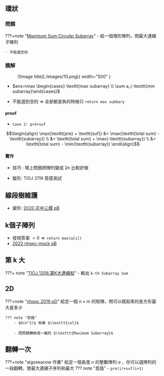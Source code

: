 ## 環狀
### 問題
???+note "[Maximum Sum Circular Subarray](https://leetcode.com/problems/maximum-sum-circular-subarray/)"
	- 給一個環形陣列，問最大連續子陣列

	- 不能選空的

### 題解

<figure markdown>
  ![Image title](./images/10.png){ width="500" }
</figure>

- $ans=\max \begin{cases} \texttt{max subarray} \\ \sum a_i-\texttt{min subarray}\end{cases}$

- 不能選到空的 $\Rightarrow$ 全部都是負的時候只 $\texttt{return max subbary}$ 

#### proof
- $\texttt{Case 2: pre+suf}$

$$\begin{align} \max(\texttt{pre} + \texttt{suf}) &= \max(\texttt{total sum} - \texttt{subarray})
\\ &= \texttt{total sum} + \max(-\texttt{subarray})
 \\ &= \texttt{total sum} - \min(\texttt{subarray}) \end{align}$$

#### 實作
- 技巧 : 環上問題把陣列變成 2n 比較好做

- 變形: TIOJ 2119 質感測試

## 線段樹維護
- 變形: [2020 花中三模 pB](https://codeforces.com/group/GG44hyrVLY/contest/301661/problem/B)

## k個子陣列

- 發現答案 $=0 \Rightarrow \texttt{return max(a[i])}$ 
- [2022 nhspc-mock pB](https://www.csie.ntu.edu.tw/~b11902109/PreNHSPC2022/IqwxCSqc_Pre_NHSPC_zh_TW.pdf)

## 第 k 大
???+ note "[TIOJ 1208.第K大連續和](https://tioj.ck.tp.edu.tw/problems/1208)"
	- 輸出 $\texttt{k-th Subarray Sum}$

## 2D
???+note "[nhspc 2019 pD](https://sorahisa-rank.github.io/nhspc-fin/2019/problems.pdf)"
	給定一個 $n\times m$ 的矩陣，問可以框起來的長方形最大是多少
	
	??? note "思路"
	    - $O(n^2)$ 枚舉 $\texttt{col}$
	
	    - 把問題轉換成一維的 $\texttt{Maximum Subarray}$

## 翻轉一次
???+note "algoseacow 作業"
	給定一個長度 $n$ 的整數陣列 $a$ ，你可以選陣列的一段翻轉，使最大連續子序列和最大
		??? note "思路"
			- $\texttt{pre(i)+suf(i+1)}$

